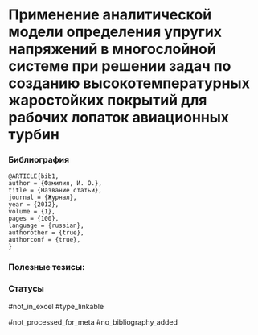# Применение аналитической модели определения упругих напряжений в многослойной системе при решении задач по созданию высокотемпературных жаростойких покрытий для рабочих лопаток авиационных турбин

### Библиография
```
@ARTICLE{bib1,
author = {Фамилия, И. О.},
title = {Название статьи},
journal = {Журнал},
year = {2012},
volume = {1},
pages = {100},
language = {russian},
authorother = {true},
authorconf = {true},
}
```

### Полезные тезисы:

### Статусы
#not_in_excel 
#type_linkable 

#not_processed_for_meta
#no_bibliography_added
